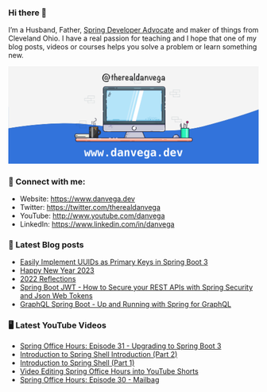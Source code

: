 ### Hi there 👋

I’m a Husband, Father, [Spring Developer Advocate](https://tanzu.vmware.com/developer/advocates/) and maker of things from Cleveland Ohio. I have a real passion for teaching and I hope that one of my blog posts, videos or courses helps you solve a problem or learn something new.

![Profile Header](./github_profile_header.png)

### 🤝 Connect with me:

- Website: https://www.danvega.dev
- Twitter: https://twitter.com/therealdanvega
- YouTube: http://www.youtube.com/danvega
- LinkedIn: https://www.linkedin.com/in/danvega

### 📝 Latest Blog posts

<!-- BLOG-POST-LIST:START -->
- [Easily Implement UUIDs as Primary Keys in Spring Boot 3](https://www.danvega.dev/blog/2023/01/27/jakarta-ee-10-uuid)
- [Happy New Year 2023](https://www.danvega.dev/blog/2023/01/01/happy-new-year-2023)
- [2022 Reflections](https://www.danvega.dev/blog/2022/12/29/2022-reflections)
- [Spring Boot JWT - How to Secure your REST APIs with Spring Security and Json Web Tokens](https://www.danvega.dev/blog/2022/09/06/spring-security-jwt)
- [GraphQL Spring Boot - Up and Running with Spring for GraphQL](https://www.danvega.dev/blog/2022/05/17/spring-for-graphql)
<!-- BLOG-POST-LIST:END -->

### 🖥 Latest YouTube Videos

<!-- YOUTUBE:START -->
- [Spring Office Hours: Episode 31 - Upgrading to Spring Boot 3](https://www.youtube.com/watch?v=RX8TB1UVJ94)
- [Introduction to Spring Shell Introduction &lpar;Part 2&rpar;](https://www.youtube.com/watch?v=1xuTqgilNzM)
- [Introduction to Spring Shell &lpar;Part 1&rpar;](https://www.youtube.com/watch?v=FDRfg77MJsk)
- [Video Editing Spring Office Hours into YouTube Shorts](https://www.youtube.com/watch?v=uQDa5eNUSyo)
- [Spring Office Hours: Episode 30 - Mailbag](https://www.youtube.com/watch?v=tZXyc9dWwo0)
<!-- YOUTUBE:END -->
